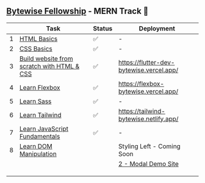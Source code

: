 ## [Bytewise Fellowship](https://www.linkedin.com/company/bytewiseltd/) - MERN Track 🚀

|     | Task                                                                                      | Status | Deployment                                                               |
| --- | ----------------------------------------------------------------------------------------- | ------ | ------------------------------------------------------------------------ |
| 1   | [HTML Basics](https://youtu.be/UB1O30fR-EE)                                               | ✅     | -                                                                        |
| 2   | [CSS Basics](https://youtu.be/yfoY53QXEnI)                                                | ✅     | -                                                                        |
| 3   | [Build website from scratch with HTML & CSS](https://www.youtube.com/watch?v=lvYnfMOUOJY) | ✅     | https://flutter-dev-bytewise.vercel.app/                                 |
| 4   | [Learn Flexbox](https://www.youtube.com/watch?v=3YW65K6LcIA)                              | ✅     | https://flexbox-bytewise.vercel.app/                                     |
| 5   | [Learn Sass](https://www.youtube.com/watch?v=_a5j7KoflTs)                                 | ✅     | -                                                                        |
| 6   | [Learn Tailwind](https://www.youtube.com/watch?v=dFgzHOX84xQ)                             | ✅     | https://tailwind-bytewise.netlify.app/                                   |
| 7   | [Learn JavaScript Fundamentals](https://youtu.be/XIOLqoPHCJ4)                             | ✅     | -                                                                        |
| 8   | [Learn DOM Manipulation](https://www.youtube.com/watch?v=5fb2aPlgoys)                     |        | Styling Left - Coming Soon                                               |
|     |                                                                                           |        | [2 - Modal Demo Site](https://model-dom-bytewise-fellowship.vercel.app/) |
|     |                                                                                           |        |                                                                          |
|     |                                                                                           |        |                                                                          |
|     |                                                                                           |        |                                                                          |
